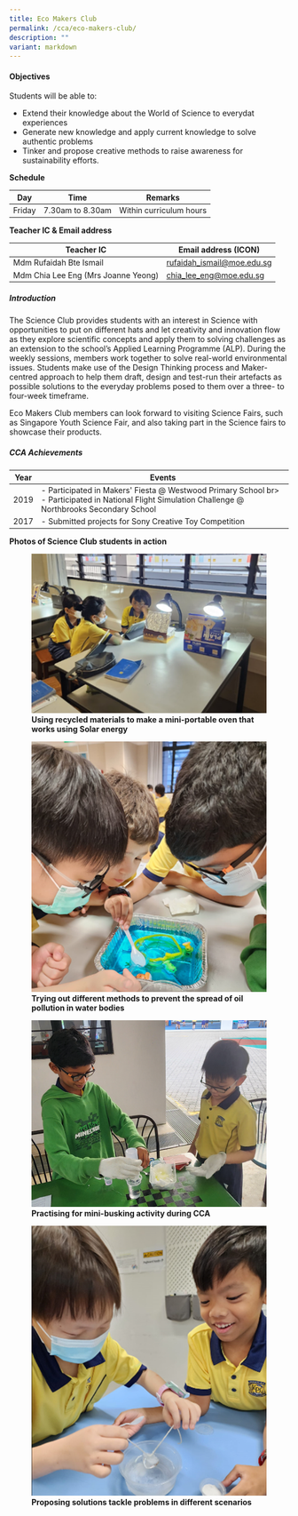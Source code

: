 ```yaml
---
title: Eco Makers Club
permalink: /cca/eco-makers-club/
description: ""
variant: markdown
---
```

#### **Objectives**
  
Students will be able to:  
  


*   Extend their knowledge about the World of Science to everydat experiences
*   Generate new knowledge and apply current knowledge to solve authentic problems
*   Tinker and propose creative methods to raise awareness for sustainability efforts.
  

**Schedule**

  

| Day | Time | Remarks |
| --- | --- | --- |
| Friday | 7.30am to 8.30am | Within curriculum hours |

  
**Teacher IC &amp; Email address**  
  
|          Teacher IC          |  Email address (ICON)  |
| --- | --- |
| Mdm Rufaidah Bte Ismail | rufaidah_ismail@moe.edu.sg |
|       Mdm Chia Lee Eng (Mrs Joanne Yeong)       | chia_lee_eng@moe.edu.sg |


##### **Introduction**

  
The Science Club provides students with an interest in Science with opportunities to put on different hats and let creativity and innovation flow as they explore scientific concepts and apply them to solving challenges as an extension to the school’s Applied Learning Programme (ALP). During the weekly sessions, members work together to solve real-world environmental issues. Students make use of the Design Thinking process and Maker-centred approach to help them draft, design and test-run their artefacts as possible solutions to the everyday problems posed to them over a three- to four-week timeframe.&nbsp;

Eco Makers Club members can look forward to visiting Science Fairs, such as Singapore Youth Science Fair, and also taking part in the Science fairs to showcase their products.&nbsp;

  

##### **CCA Achievements**



| Year | Events | 
| -------- | -------- | 
| 2019     | - Participated in Makers' Fiesta @ Westwood Primary School br&gt; - Participated in National Flight Simulation Challenge @ Northbrooks Secondary School     | 
| 2017     | - Submitted projects for Sony Creative Toy Competition     | 



  
  
**Photos of Science Club students in action**  
  

<figure>

<img src="/images/Our%20Curriculum/Departments/CCA/Science%20Club/eco makers-1.png">

<figcaption> <strong> Using recycled materials to make a mini-portable oven that works using Solar energy </strong> </figcaption>

</figure>

<figure>

<img src="/images/Our%20Curriculum/Departments/CCA/Science%20Club/eco makers-2.png">

<figcaption> <strong> Trying out different methods to prevent the spread of oil pollution in water bodies </strong> </figcaption>

</figure>

<figure>

<img src="/images/Our%20Curriculum/Departments/CCA/Science%20Club/eco makers-3.png">

<figcaption> <strong> Practising for mini-busking activity during CCA </strong> </figcaption>

</figure>

<figure>

<img src="/images/Our%20Curriculum/Departments/CCA/Science%20Club/eco makers-4.png">

<figcaption> <strong> Proposing solutions tackle problems in different scenarios </strong> </figcaption>

</figure>